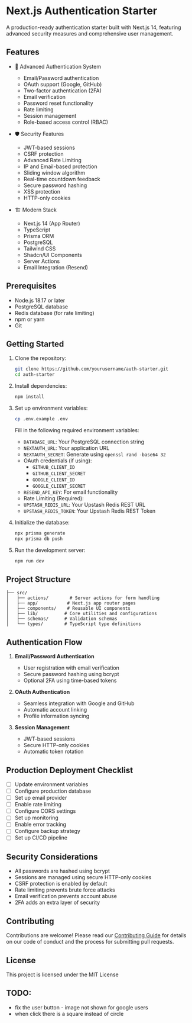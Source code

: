 # Next.js Authentication Starter

A production-ready authentication starter built with Next.js 14, featuring advanced security measures and comprehensive user management.

## Features

- 🔐 Advanced Authentication System

  - Email/Password authentication
  - OAuth support (Google, GitHub)
  - Two-factor authentication (2FA)
  - Email verification
  - Password reset functionality
  - Rate limiting
  - Session management
  - Role-based access control (RBAC)

- 🛡️ Security Features

  - JWT-based sessions
  - CSRF protection
  - Advanced Rate Limiting
  - IP and Email-based protection
  - Sliding window algorithm
  - Real-time countdown feedback
  - Secure password hashing
  - XSS protection
  - HTTP-only cookies

- 🏗️ Modern Stack
  - Next.js 14 (App Router)
  - TypeScript
  - Prisma ORM
  - PostgreSQL
  - Tailwind CSS
  - Shadcn/UI Components
  - Server Actions
  - Email Integration (Resend)

## Prerequisites

- Node.js 18.17 or later
- PostgreSQL database
- Redis database (for rate limiting)
- npm or yarn
- Git

## Getting Started

1. Clone the repository:

   ```bash
   git clone https://github.com/yourusername/auth-starter.git
   cd auth-starter
   ```

2. Install dependencies:

   ```bash
   npm install
   ```

3. Set up environment variables:

   ```bash
   cp .env.example .env
   ```

   Fill in the following required environment variables:

   - `DATABASE_URL`: Your PostgreSQL connection string
   - `NEXTAUTH_URL`: Your application URL
   - `NEXTAUTH_SECRET`: Generate using `openssl rand -base64 32`
   - OAuth credentials (if using):
     - `GITHUB_CLIENT_ID`
     - `GITHUB_CLIENT_SECRET`
     - `GOOGLE_CLIENT_ID`
     - `GOOGLE_CLIENT_SECRET`
   - `RESEND_API_KEY`: For email functionality
   - Rate Limiting (Required):
   - `UPSTASH_REDIS_URL`: Your Upstash Redis REST URL
   - `UPSTASH_REDIS_TOKEN`: Your Upstash Redis REST Token

4. Initialize the database:

   ```bash
   npx prisma generate
   npx prisma db push
   ```

5. Run the development server:
   ```bash
   npm run dev
   ```

## Project Structure

```
├── src/
│   ├── actions/        # Server actions for form handling
│   ├── app/           # Next.js app router pages
│   ├── components/    # Reusable UI components
│   ├── lib/          # Core utilities and configurations
│   ├── schemas/      # Validation schemas
│   └── types/        # TypeScript type definitions
```

## Authentication Flow

1. **Email/Password Authentication**

   - User registration with email verification
   - Secure password hashing using bcrypt
   - Optional 2FA using time-based tokens

2. **OAuth Authentication**

   - Seamless integration with Google and GitHub
   - Automatic account linking
   - Profile information syncing

3. **Session Management**
   - JWT-based sessions
   - Secure HTTP-only cookies
   - Automatic token rotation

## Production Deployment Checklist

- [ ] Update environment variables
- [ ] Configure production database
- [ ] Set up email provider
- [ ] Enable rate limiting
- [ ] Configure CORS settings
- [ ] Set up monitoring
- [ ] Enable error tracking
- [ ] Configure backup strategy
- [ ] Set up CI/CD pipeline

## Security Considerations

- All passwords are hashed using bcrypt
- Sessions are managed using secure HTTP-only cookies
- CSRF protection is enabled by default
- Rate limiting prevents brute force attacks
- Email verification prevents account abuse
- 2FA adds an extra layer of security

## Contributing

Contributions are welcome! Please read our [Contributing Guide](CONTRIBUTING.md) for details on our code of conduct and the process for submitting pull requests.

## License

This project is licensed under the MIT License

## TODO:

- fix the user button - image not shown for google users
- when click there is a square instead of circle
